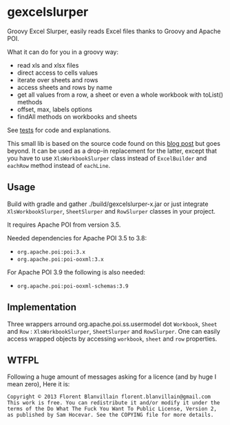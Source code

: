 gexcelslurper
=============

Groovy Excel Slurper, easily reads Excel files thanks to Groovy and Apache POI.

What it can do for you in a groovy way:
* read xls and xlsx files
* direct access to cells values
* iterate over sheets and rows
* access sheets and rows by name
* get all values from a row, a sheet or even a whole workbook with toList() methods
* offset, max, labels options
* findAll methods on workbooks and sheets

See [tests](https://github.com/florent-blanvillain/gexcelslurper/blob/master/test/org/gexcelslurper/ExcelSlurperTest.groovy) for code and explanations.

This small lib is based on the source code found on this [blog post](http://www.technipelago.se/content/technipelago/blog/44) but goes beyond.
It can be used as a drop-in replacement for the latter, except that you have to use `XlsWorkbookSlurper` class instead of `ExcelBuilder` and `eachRow` method instead of `eachLine`.

## Usage

Build with gradle and gather ./build/gexcelslurper-x.jar or just integrate `XlsWorkbookSlurper`, `SheetSlurper` and `RowSlurper` classes in your project.

It requires Apache POI from version 3.5.

Needed dependencies for Apache POI 3.5 to 3.8:
* `org.apache.poi:poi:3.x`
* `org.apache.poi:poi-ooxml:3.x`

For Apache POI 3.9 the following is also needed:
* `org.apache.poi:poi-ooxml-schemas:3.9`

## Implementation

Three wrappers arround org.apache.poi.ss.usermodel dot `Workbook`, `Sheet` and `Row` : `XlsWorkbookSlurper`, `SheetSlurper` and `RowSlurper`.
One can easily access wrapped objects by accessing `workbook`, `sheet` and `row` properties.

## WTFPL

Following a huge amount of messages asking for a licence (and by huge I mean zero), Here it is:

`Copyright © 2013 Florent Blanvillain florent.blanvillain@gmail.com
This work is free. You can redistribute it and/or modify it under the
terms of the Do What The Fuck You Want To Public License, Version 2,
as published by Sam Hocevar. See the COPYING file for more details.`